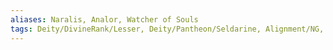 ```yaml
---
aliases: Naralis, Analor, Watcher of Souls
tags: Deity/DivineRank/Lesser, Deity/Pantheon/Seldarine, Alignment/NG, Deity/Domain/Life, Deity/Domain/Grave
---
```

